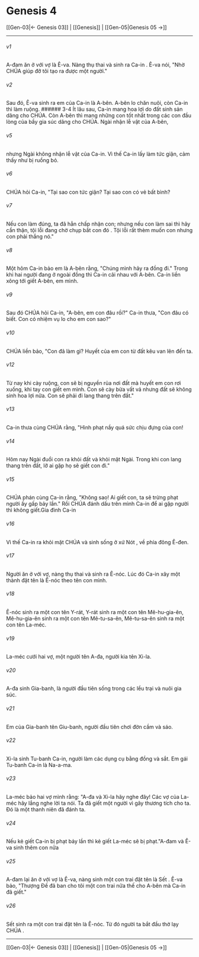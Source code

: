 # Genesis 4

[[Gen-03|← Genesis 03]] | [[Genesis]] | [[Gen-05|Genesis 05 →]]
***



###### v1 
A-đam ăn ở với vợ là Ê-va. Nàng thụ thai và sinh ra Ca-in . Ê-va nói, "Nhờ CHÚA giúp đỡ tôi tạo ra được một người." 

###### v2 
Sau đó, Ê-va sinh ra em của Ca-in là A-bên. A-bên lo chăn nuôi, còn Ca-in thì làm ruộng. ###### 3-4 Ít lâu sau, Ca-in mang hoa lợi do đất sinh sản dâng cho CHÚA. Còn A-bên thì mang những con tốt nhất trong các con đầu lòng của bầy gia súc dâng cho CHÚA. Ngài nhận lễ vật của A-bên, 

###### v5 
nhưng Ngài không nhận lễ vật của Ca-in. Vì thế Ca-in lấy làm tức giận, cảm thấy như bị ruồng bỏ. 

###### v6 
CHÚA hỏi Ca-in, "Tại sao con tức giận? Tại sao con có vẻ bất bình? 

###### v7 
Nếu con làm đúng, ta đã hẳn chấp nhận con; nhưng nếu con làm sai thì hãy cẩn thận, tội lỗi đang chờ chụp bắt con đó . Tội lỗi rất thèm muốn con nhưng con phải thắng nó." 

###### v8 
Một hôm Ca-in bảo em là A-bên rằng, "Chúng mình hãy ra đồng đi." Trong khi hai người đang ở ngoài đồng thì Ca-in cãi nhau với A-bên. Ca-in liền xông tới giết A-bên, em mình. 

###### v9 
Sau đó CHÚA hỏi Ca-in, "A-bên, em con đâu rồi?" Ca-in thưa, "Con đâu có biết. Con có nhiệm vụ lo cho em con sao?" 

###### v10
CHÚA liền bảo, "Con đã làm gì? Huyết của em con từ đất kêu van lên đến ta. 

###### v12 
Từ nay khi cày ruộng, con sẽ bị nguyền rủa nơi đất mà huyết em con rơi xuống, khi tay con giết em mình. Con sẽ cày bừa vất vả nhưng đất sẽ không sinh hoa lợi nữa. Con sẽ phải đi lang thang trên đất." 

###### v13 
Ca-in thưa cùng CHÚA rằng, "Hình phạt nầy quá sức chịu đựng của con! 

###### v14 
Hôm nay Ngài đuổi con ra khỏi đất và khỏi mặt Ngài. Trong khi con lang thang trên đất, lỡ ai gặp họ sẽ giết con đi." 

###### v15 
CHÚA phán cùng Ca-in rằng, "Không sao! Ai giết con, ta sẽ trừng phạt người ấy gấp bảy lần." Rồi CHÚA đánh dấu trên mình Ca-in để ai gặp người thì không giết.Gia đình Ca-in 

###### v16 
Vì thế Ca-in ra khỏi mặt CHÚA và sinh sống ở xứ Nót , về phía đông Ê-đen. 

###### v17 
Người ăn ở với vợ, nàng thụ thai và sinh ra Ê-nóc. Lúc đó Ca-in xây một thành đặt tên là Ê-nóc theo tên con mình. 

###### v18 
Ê-nóc sinh ra một con tên Y-rát, Y-rát sinh ra một con tên Mê-hu-gia-ên, Mê-hu-gia-ên sinh ra một con tên Mê-tu-sa-ên, Mê-tu-sa-ên sinh ra một con tên La-méc. 

###### v19 
La-méc cưới hai vợ, một người tên A-đa, người kia tên Xi-la. 

###### v20 
A-đa sinh Gia-banh, là người đầu tiên sống trong các lều trại và nuôi gia súc. 

###### v21 
Em của Gia-banh tên Giu-banh, người đầu tiên chơi đờn cầm và sáo. 

###### v22 
Xi-la sinh Tu-banh Ca-in, người làm các dụng cụ bằng đồng và sắt. Em gái Tu-banh Ca-in là Na-a-ma. 

###### v23 
La-méc bảo hai vợ mình rằng: "A-đa và Xi-la hãy nghe đây! Các vợ của La-méc hãy lắng nghe lời ta nói. Ta đã giết một người vì gây thương tích cho ta. Đó là một thanh niên đã đánh ta. 

###### v24 
Nếu kẻ giết Ca-in bị phạt bảy lần thì kẻ giết La-méc sẽ bị phạt."A-đam và Ê-va sinh thêm con nữa 

###### v25 
A-đam lại ăn ở với vợ là Ê-va, nàng sinh một con trai đặt tên là Sết . Ê-va bảo, "Thượng Đế đã ban cho tôi một con trai nữa thế cho A-bên mà Ca-in đã giết." 

###### v26 
Sết sinh ra một con trai đặt tên là Ê-nóc. Từ đó người ta bắt đầu thờ lạy CHÚA .

***
[[Gen-03|← Genesis 03]] | [[Genesis]] | [[Gen-05|Genesis 05 →]]

